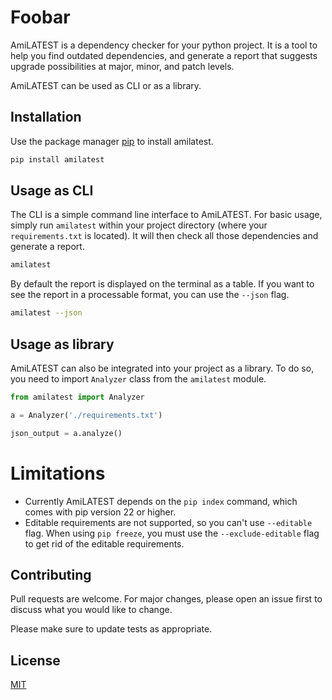 # Foobar

AmiLATEST is a dependency checker for your python project. It is a tool to help you find outdated dependencies, and generate a report that suggests upgrade possibilities at major, minor, and patch levels.

AmiLATEST can be used as CLI or as a library.

## Installation

Use the package manager [pip](https://pip.pypa.io/en/stable/) to install amilatest.

```bash
pip install amilatest
```

## Usage as CLI

The CLI is a simple command line interface to AmiLATEST.
For basic usage, simply run `amilatest` within your project directory (where your `requirements.txt` is located). It will then check all those dependencies and generate a report.

```bash
amilatest
```

By default the report is displayed on the terminal as a table. If you want to see the report in a processable format, you can use the `--json` flag.

```bash
amilatest --json
```

## Usage as library

AmiLATEST can also be integrated into your project as a library. To do so, you need to import `Analyzer` class from the `amilatest` module.

```python
from amilatest import Analyzer

a = Analyzer('./requirements.txt')

json_output = a.analyze()
```

# Limitations

- Currently AmiLATEST depends on the `pip index` command, which comes with pip version 22 or higher.
- Editable requirements are not supported, so you can't use `--editable` flag. When using `pip freeze`, you must
  use the `--exclude-editable` flag to get rid of the editable requirements.

## Contributing

Pull requests are welcome. For major changes, please open an issue first to discuss what you would like to change.

Please make sure to update tests as appropriate.

## License

[MIT](https://choosealicense.com/licenses/mit/)
